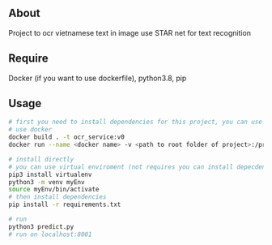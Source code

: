## About ##
Project to ocr vietnamese text in image use STAR net for text recognition
## Require ##
Docker (if you want to use dockerfile), python3.8, pip
## Usage ##
```bash
# first you need to install dependencies for this project, you can use docker or install directly
# use docker
docker build . -t ocr_service:v0
docker run --name <docker name> -v <path to root folder of project>:/project/ -it -p 8001:8001 ocr_service:v0 /bin/bash

# install directly
# you can use virtual enviroment (not requires you can install depecdencies directly if dont want use virtual env)
pip3 install virtualenv
python3 -m venv myEnv
source myEnv/bin/activate
# then install dependencies
pip install -r requirements.txt

# run
python3 predict.py
# run on localhost:8001 
```